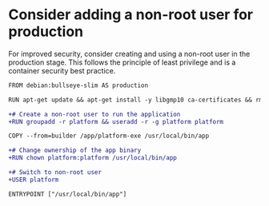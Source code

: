 # Consider adding a non-root user for production

For improved security, consider creating and using a non-root user in the production stage. This follows the principle of least privilege and is a container security best practice.

```diff
FROM debian:bullseye-slim AS production

RUN apt-get update && apt-get install -y libgmp10 ca-certificates && rm -rf /var/lib/apt/lists/*

+# Create a non-root user to run the application
+RUN groupadd -r platform && useradd -r -g platform platform

COPY --from=builder /app/platform-exe /usr/local/bin/app

+# Change ownership of the app binary
+RUN chown platform:platform /usr/local/bin/app

+# Switch to non-root user
+USER platform

ENTRYPOINT ["/usr/local/bin/app"]
```
